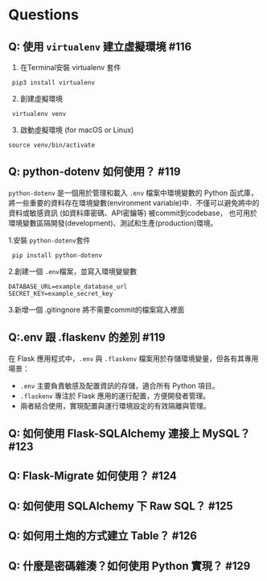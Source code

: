 # Questions

## Q: 使用 `virtualenv` 建立虛擬環境 #116
1. 在Terminal安裝 virtualenv 套件
```commandline
 pip3 install virtualenv
```
2. 創建虛擬環境
```commandline
 virtualenv venv
```
3. 啟動虛擬環境 (for macOS or Linux)
```commandline
source venv/bin/activate
```

## Q: python-dotenv 如何使用？ #119

`python-dotenv` 是一個用於管理和載入 `.env` 檔案中環境變數的 Python 函式庫，將一些重要的資料存在環境變數(environment variable)中．不僅可以避免將中的資料或敏感資訊 (如資料庫密碼、API密鑰等) 被commit到codebase，
也可用於環境變數區隔開發(development)、測試和生產(production)環境。

1.安裝 `python-dotenv`套件

```commandline
 pip install python-dotenv
```
2.創建一個 `.env`檔案，並寫入環境變變數
```
DATABASE_URL=example_database_url
SECRET_KEY=example_secret_key
```
3.新增一個 .gitingnore 將不需要commit的檔案寫入裡面

## Q:.env 跟 .flaskenv 的差別 #119

在 Flask 應用程式中，`.env` 與 `.flaskenv` 檔案用於存儲環境變量，但各有其專用場景：

- `.env` 主要負責敏感及配置資訊的存儲，適合所有 Python 項目。
- `.flaskenv` 專注於 Flask 應用的運行配置，方便開發者管理。
- 兩者結合使用，實現配置與運行環境設定的有效隔離與管理。

## Q: 如何使用 Flask-SQLAlchemy 連接上 MySQL？ #123

## Q: Flask-Migrate 如何使用？ #124

## Q: 如何使用 SQLAlchemy 下 Raw SQL？ #125

## Q: 如何用土炮的方式建立 Table？ #126

## Q: 什麼是密碼雜湊？如何使用 Python 實現？ #129